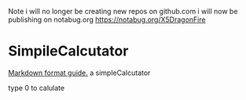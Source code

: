Note i will no longer be creating new repos on github.com i will now be publishing on notabug.org https://notabug.org/X5DragonFire
# SimpileCalcutator

[Markdown format guide.](https://www.markdownguide.org/cheat-sheet)
a simpleCalcutator

type 0 to calulate 
